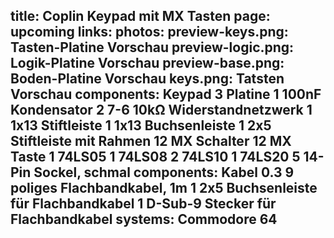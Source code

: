 title: Coplin Keypad mit MX Tasten
page: upcoming
links:
photos:
    preview-keys.png: Tasten-Platine Vorschau
    preview-logic.png: Logik-Platine Vorschau
    preview-base.png: Boden-Platine Vorschau
    keys.png: Tatsten Vorschau
components: Keypad
    3 Platine
    1 100nF Kondensator
    2 7-6 10kΩ Widerstandnetzwerk
    1 1x13 Stiftleiste
    1 1x13 Buchsenleiste
    1 2x5 Stiftleiste mit Rahmen
    12 MX Schalter
    12 MX Taste
    1 74LS05
    1 74LS08
    2 74LS10
    1 74LS20
    5 14-Pin Sockel, schmal
components: Kabel
    0.3 9 poliges Flachbandkabel, 1m
    1 2x5 Buchsenleiste für Flachbandkabel
    1 D-Sub-9 Stecker für Flachbandkabel
systems:
    Commodore 64
---
